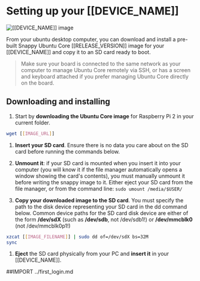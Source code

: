 # Setting up your [[DEVICE_NAME]]

![[[DEVICE_NAME]] image]([[DEVICE_IMG_URL]] "[[DEVICE_NAME]] image")

From your ubuntu desktop computer, you can download and install a pre-built Snappy Ubuntu Core [[RELEASE_VERSION]] image for your [[DEVICE_NAME]] and copy it to an SD card ready to boot.

> Make sure your board is connected to the same network as your computer to manage Ubuntu Core remotely via SSH, or has a screen and keyboard attached if you prefer managing Ubuntu Core directly on the board.

## Downloading and installing

1. Start by **downloading the Ubuntu Core image** for Raspberry Pi 2 in your current folder.
```sh
wget [[IMAGE_URL]]
```

1. **Insert your SD card**. Ensure there is no data you care about on the SD card before running the commands below.

1. **Unmount it**: if your SD card is mounted when you insert it into your computer (you will know it if the file manager automatically opens a window showing the card's contents), you must manually unmount it before writing the snappy image to it. Either eject your SD card from the file manager, or from the command line: `sudo umount /media/$USER/`

1. **Copy your downloaded image to the SD card**. You must specify the path to the disk device representing your SD card in the dd command below. Common device paths for the SD card disk device are either of the form **/dev/sdX** (such as **/dev/sdb**, not /dev/sdb1!) or **/dev/mmcblk0** (not /dev/mmcblk0p1!)
```sh
xzcat [[IMAGE_FILENAME]] | sudo dd of=/dev/sdX bs=32M
sync
```

1. **Eject** the SD card physically from your PC and **insert it** in your [[DEVICE_NAME]].

##IMPORT ../first_login.md
